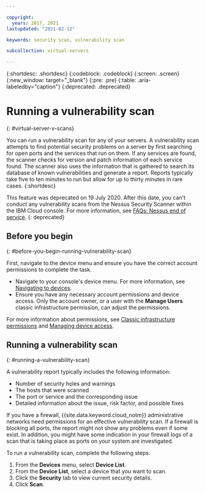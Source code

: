 ```yaml
---

copyright:
  years: 2017, 2021
lastupdated: "2021-02-12"

keywords: security scan, vulnerability scan

subcollection: virtual-servers

---
```


{:shortdesc: .shortdesc}
{:codeblock: .codeblock}
{:screen: .screen}
{:new_window: target="_blank"}
{:pre: .pre}
{:table: .aria-labeledby="caption"}
{:deprecated: .deprecated}

# Running a vulnerability scan
{: #virtual-server-v-scans}

You can run a vulnerability scan for any of your servers. A vulnerability scan attempts to find potential security problems on a server by first searching for open ports and the services that run on them. If any services are found, the scanner checks for version and patch information of each service found. The scanner also uses the information that is gathered to search its database of known vulnerabilities and generate a report. Reports typically take five to ten minutes to run but allow for up to thirty minutes in rare cases.
{:shortdesc}

This feature was deprecated on 19 July 2020. After this date, you can't conduct any vulnerability scans from the Nessus Security Scanner within the IBM Cloud console. For more information, see [FAQs: Nessus end of service](/docs/cloud-infrastructure?topic=cloud-infrastructure-monitoring-faq-2).
{: deprecated}

## Before you begin
{: #before-you-begin-running-vulnerability-scan}

First, navigate to the device menu and ensure you have the correct account permissions to complete the task. 

* Navigate to your console's device menu. For more information, see [Navigating to devices](/docs/virtual-servers?topic=virtual-servers-navigating-devices).
* Ensure you have any necessary account permissions and device access. Only the account owner, or a user with the **Manage Users** classic infrastructure permission, can adjust the permissions. 

For more information about permissions, see [Classic infrastructure permissions](/docs/account?topic=account-infrapermission) and [Managing device access](/docs/virtual-servers?topic=virtual-servers-managing-device-access).

## Running a vulnerability scan
{: #running-a-vulnerability-scan}

A vulnerability report typically includes the following information:

* Number of security holes and warnings
* The hosts that were scanned
* The port or service and the corresponding issue
* Detailed information about the issue, risk factor, and possible fixes

If you have a firewall, {{site.data.keyword.cloud_notm}} administrative networks need permissions for an effective vulnerability scan. If a firewall is blocking all ports, the report might not show any problems even if some exist. In addition, you might have some indication in your firewall logs of a scan that is taking place as ports on your system are investigated.

To run a vulnerability scan, complete the following steps.

1. From the **Devices** menu, select **Device List**.
1. From the **Device List**, select a device that you want to scan.
2. Click the **Security** tab to view current security details.
3. Click **Scan**.
